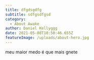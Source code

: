 ```yaml
---
title: dfgdsgdfg
subtitle: sdfgsdfgsd
category:
  - About Awake
author: Daniel Kellyggg
date: 2021-05-08T10:50:46.655Z
featureImage: /uploads/about-hero.jpg
---
```

meu maior medo é que mais gnete